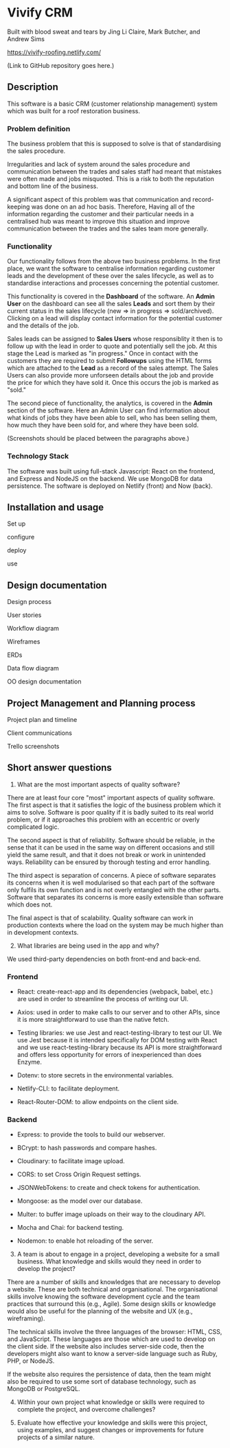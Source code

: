 # Vivify CRM

Built with blood sweat and tears by Jing Li Claire, Mark Butcher, and Andrew Sims

https://vivify-roofing.netlify.com/

(Link to GitHub repository goes here.)

## Description

This software is a basic CRM (customer relationship management) system 
which was built for a roof restoration business.

### Problem definition

The business problem that this is supposed to solve is that of standardising
the sales procedure.

Irregularities and lack of system around the sales procedure and
communication between the trades and sales staff had meant that
mistakes were often made and jobs misquoted. This is a risk to both the
reputation and bottom line of the business. 

A significant aspect of this problem was that communication and record-keeping 
was done on an ad hoc basis. Therefore, Having all of the information regarding 
the customer and their particular needs in a centralised hub was meant to 
improve this situation and improve communication between the trades and the 
sales team more generally.

### Functionality

Our functionality follows from the above two business problems. In the first
place, we want the software to centralise information regarding customer leads
and the development of these over the sales lifecycle, as well as to standardise
interactions and processes concerning the potential customer.

This functionality is covered in the **Dashboard** of the software. An 
**Admin User** on the dashboard can see all the sales **Leads** and sort them by 
their current status in the sales lifecycle (new => in progress => sold/archived). 
Clicking on a lead will display contact information for the potential customer 
and the details of the job.

Sales leads can be assigned to **Sales Users** whose responsiblity it then is
to follow up with the lead in order to quote and potentially sell the job. At
this stage the Lead is marked as "in progress."
Once in contact with the customers they are required to submit **Followups** using
the HTML forms which are attached to the **Lead** as a record of the sales
attempt. The Sales Users can also provide more unforseen details about the job
and provide the price for which they have sold it. Once this occurs the job is 
marked as "sold."

The second piece of functionality, the analytics, is covered in the **Admin**
section of the software. Here an Admin User can find information about what kinds
of jobs they have been able to sell, who has been selling them, how much they
have been sold for, and where they have been sold.

(Screenshots should be placed between the paragraphs above.)

### Technology Stack

The software was built using full-stack Javascript: React on the frontend, and 
Express and NodeJS on the backend. We use MongoDB for data persistence. The
software is deployed on Netlify (front) and Now (back).

## Installation and usage

Set up

configure

deploy

use

## Design documentation

Design process

User stories

Workflow diagram

Wireframes

ERDs

Data flow diagram

OO design documentation

## Project Management and Planning process

Project plan and timeline

Client communications

Trello screenshots

## Short answer questions

1. What are the most important aspects of quality software?

There are at least four core "most" important aspects of quality software. The
first aspect is that it satisfies the logic of the business problem which it
aims to solve. Software is poor quality if it is badly suited to its real world
problem, or if it approaches this problem with an eccentric or overly complicated
logic.

The second aspect is that of reliability. Software should be reliable, in the
sense that it can be used in the same way on different occasions and still yield
the same result, and that it does not break or work in unintended ways.
Reliability can be ensured by thorough testing and error handling.

The third aspect is separation of concerns. A piece of software separates its
concerns when it is well modularised so that each part of the software only
fulfils its own function and is not overly entangled with the other parts.
Software that separates its concerns is more easily extensible than software
which does not.

The final aspect is that of scalability. Quality software can work in production
contexts where the load on the system may be much higher than in development
contexts.

2. What libraries are being used in the app and why?

We used third-party dependencies on both front-end and back-end.

### Frontend

* React: create-react-app and its dependencies (webpack, babel, etc.) are used
in order to streamline the process of writing our UI.

* Axios: used in order to make calls to our server and to other APIs, since it
is more straightforward to use than the native fetch.

* Testing libraries: we use Jest and react-testing-library to test our UI. We
use Jest because it is intended specifically for DOM testing with React and we
use react-testing-library because its API is more straightforward and offers
less opportunity for errors of inexperienced than does Enzyme.

* Dotenv: to store secrets in the environmental variables.

* Netlify-CLI: to facilitate deployment.

* React-Router-DOM: to allow endpoints on the client side.

### Backend

* Express: to provide the tools to build our webserver.

* BCrypt: to hash passwords and compare hashes.

* Cloudinary: to facilitate image upload.

* CORS: to set Cross Origin Request settings.

* JSONWebTokens: to create and check tokens for authentication.

* Mongoose: as the model over our database.

* Multer: to buffer image uploads on their way to the cloudinary API.

* Mocha and Chai: for backend testing.

* Nodemon: to enable hot reloading of the server.

3. A team is about to engage in a project, developing a website for a small business. What knowledge and skills would they need in order to develop the project?

There are a number of skills and knowledges that are necessary to develop a
website. These are both technical and organisational. The organisational
skills involve knowing the software development cycle and the team practices
that surround this (e.g., Agile). Some design skills or knowledge would also
be useful for the planning of the website and UX (e.g., wireframing).

The technical skills involve the three languages of the browser: HTML, CSS, and
JavaScript. These languages are those which are used to develop on the client
side. If the website also includes server-side code, then the developers might
also want to know a server-side language such as Ruby, PHP, or NodeJS.

If the website also requires the persistence of data, then the team might also
be required to use some sort of database technology, such as MongoDB or
PostgreSQL.

4. Within your own project what knowledge or skills were required to complete the project, and overcome challenges?

5. Evaluate how effective your knowledge and skills were this project, using examples, and suggest changes or improvements for future projects of a similar nature.
